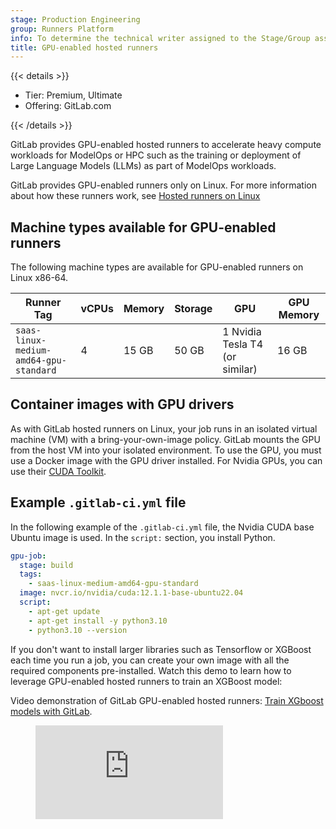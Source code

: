 ```yaml
---
stage: Production Engineering
group: Runners Platform
info: To determine the technical writer assigned to the Stage/Group associated with this page, see https://handbook.gitlab.com/handbook/product/ux/technical-writing/#assignments
title: GPU-enabled hosted runners
---
```


{{< details >}}

- Tier: Premium, Ultimate
- Offering: GitLab.com

{{< /details >}}

GitLab provides GPU-enabled hosted runners to accelerate heavy compute workloads for ModelOps
or HPC such as the training or deployment of Large Language Models (LLMs) as part of ModelOps workloads.

GitLab provides GPU-enabled runners only on Linux. For more information about how these runners work, see [Hosted runners on Linux](linux.md)

## Machine types available for GPU-enabled runners

The following machine types are available for GPU-enabled runners on Linux x86-64.

| Runner Tag                             | vCPUs | Memory | Storage | GPU                            | GPU Memory |
|----------------------------------------|-------|--------|---------|--------------------------------|------------|
| `saas-linux-medium-amd64-gpu-standard` | 4     | 15 GB  | 50 GB   | 1 Nvidia Tesla T4 (or similar) | 16 GB      |

## Container images with GPU drivers

As with GitLab hosted runners on Linux, your job runs in an isolated virtual machine (VM)
with a bring-your-own-image policy. GitLab mounts the GPU from the host VM into
your isolated environment. To use the GPU, you must use a Docker image with the
GPU driver installed. For Nvidia GPUs, you can use their [CUDA Toolkit](https://catalog.ngc.nvidia.com/orgs/nvidia/containers/cuda).

## Example `.gitlab-ci.yml` file

In the following example of the `.gitlab-ci.yml` file, the Nvidia CUDA base Ubuntu image is used.
In the `script:` section, you install Python.

```yaml
gpu-job:
  stage: build
  tags:
    - saas-linux-medium-amd64-gpu-standard
  image: nvcr.io/nvidia/cuda:12.1.1-base-ubuntu22.04
  script:
    - apt-get update
    - apt-get install -y python3.10
    - python3.10 --version
```

If you don't want to install larger libraries such as Tensorflow or XGBoost each time you run a job, you can create your own image with all the required components pre-installed.
Watch this demo to learn how to leverage GPU-enabled hosted runners to train an XGBoost model:
<div class="video-fallback">
  Video demonstration of GitLab GPU-enabled hosted runners: <a href="https://youtu.be/tElegG4NCZ0">Train XGboost models with GitLab</a>.
</div>
<figure class="video-container">
  <iframe src="https://www.youtube-nocookie.com/embed/tElegG4NCZ0" frameborder="0" allowfullscreen> </iframe>
</figure>
